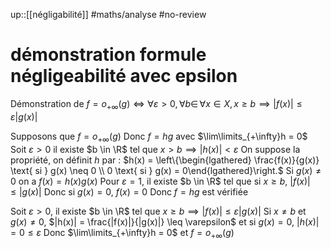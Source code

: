 up::[[négligabilité]]
#maths/analyse #no-review 
# démonstration formule négligeabilité avec epsilon
Démonstration de $f = o_{+\infty}(g) \iff \forall \varepsilon > 0, \forall b \in \, \forall x \in X, x \geq b \implies |f(x)| \leq \varepsilon|g(x)|$


Supposons que $f = o_{+\infty}(g)$
Donc $f = hg$ avec $\lim\limits_{+\infty}h = 0$
Soit $\varepsilon > 0$ il existe $b \in \R$ tel que $x > b \implies |h(x)| < \varepsilon$
On suppose la propriété, on définit $h$ par :
$h(x) = \left\{\begin{lgathered} \frac{f(x)}{g(x)} \text{ si } g(x) \neq 0 \\ 0 \text{ si } g(x) = 0\end{lgathered}\right.$
Si $g(x) \neq 0$ on a $f(x) = h(x)g(x)$
Pour $\varepsilon = 1$, il existe $b \in \R$ tel que si $x \geq b$, $|f(x)| \leq |g(x)|$
Donc si $g(x) = 0$, $f(x) = 0$
Donc $f = hg$ est vérifiée

Soit $\varepsilon > 0$, il existe $b \in \R$ tel que $x \geq b \implies |f(x)| \leq \varepsilon|g(x)|$
Si $x \neq b$ et $g(x) \neq 0$, $|h(x)| = \frac{|f(x)|}{|g(x)|} \leq \varepsilon$
et si $g(x) = 0$, $|h(x)| = 0 \leq \varepsilon$
Donc $\lim\limits_{+\infty}h = 0$ et $f = o_{+\infty}(g)$

